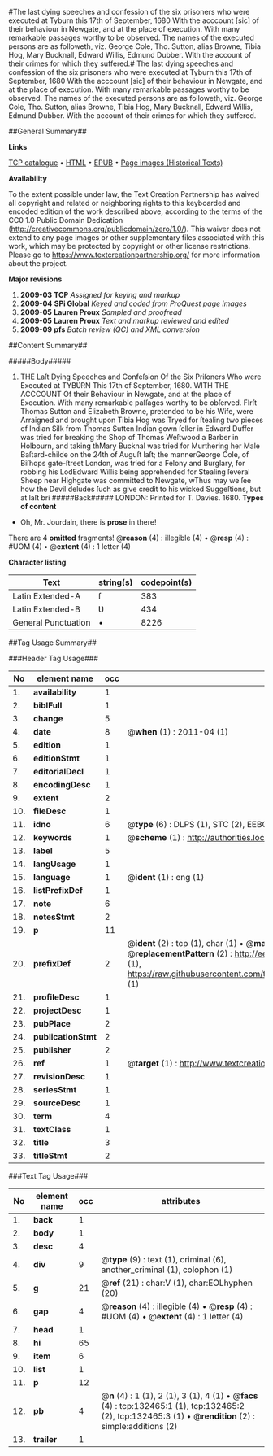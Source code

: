 #The last dying speeches and confession of the six prisoners who were executed at Tyburn this 17th of September, 1680 With the acccount [sic] of their behaviour in Newgate, and at the place of execution. With many remarkable passages worthy to be observed. The names of the executed persons are as followeth, viz. George Cole, Tho. Sutton, alias Browne, Tibia Hog, Mary Bucknall, Edward Willis, Edmund Dubber. With the account of their crimes for which they suffered.#
The last dying speeches and confession of the six prisoners who were executed at Tyburn this 17th of September, 1680 With the acccount [sic] of their behaviour in Newgate, and at the place of execution. With many remarkable passages worthy to be observed. The names of the executed persons are as followeth, viz. George Cole, Tho. Sutton, alias Browne, Tibia Hog, Mary Bucknall, Edward Willis, Edmund Dubber. With the account of their crimes for which they suffered.

##General Summary##

**Links**

[TCP catalogue](http://www.ota.ox.ac.uk/tcp/)  • 
[HTML](http://tei.it.ox.ac.uk/tcp/Texts-HTML/free/A88/A88722.html)  • 
[EPUB](http://tei.it.ox.ac.uk/tcp/Texts-EPUB/free/A88/A88722.epub) • 
[Page images (Historical Texts)](https://historicaltexts.jisc.ac.uk/eebo-99896510e)

**Availability**

To the extent possible under law, the Text Creation Partnership has waived all copyright and related or neighboring rights to this keyboarded and encoded edition of the work described above, according to the terms of the CC0 1.0 Public Domain Dedication (http://creativecommons.org/publicdomain/zero/1.0/). This waiver does not extend to any page images or other supplementary files associated with this work, which may be protected by copyright or other license restrictions. Please go to https://www.textcreationpartnership.org/ for more information about the project.

**Major revisions**

1. __2009-03__ __TCP__ *Assigned for keying and markup*
1. __2009-04__ __SPi Global__ *Keyed and coded from ProQuest page images*
1. __2009-05__ __Lauren Proux__ *Sampled and proofread*
1. __2009-05__ __Lauren Proux__ *Text and markup reviewed and edited*
1. __2009-09__ __pfs__ *Batch review (QC) and XML conversion*

##Content Summary##

#####Body#####

1. THE Laſt Dying Speeches and Confeſsion Of the Six Priſoners Who were Executed at TYBƲRN This 17th of September, 1680. WITH THE ACCCOUNT Of their Behaviour in Newgate, and at the place of Execution. With many remarkable paſſages worthy to be obſerved.
FIrſt Thomas Sutton and Elizabeth Browne, pretended to be his Wife, were Arraigned and brought upon Tibia Hog was Tryed for ſtealing two pieces of Indian Silk from Thomas Sutten Indian gown ſeller in Edward Duffer was tried for breaking the Shop of Thomas Weſtwood a Barber in Holbourn, and taking thMary Bucknal was tried for Murthering her Male Baſtard-childe on the 24th of Auguſt laſt; the mannerGeorge Cole, of Biſhops gate-ſtreet London, was tried for a Felony and Burglary, for robbing his LodEdward Willis being apprehended for Stealing ſeveral Sheep near Highgate was committed to Newgate, wThus may we ſee how the Devil deludes ſuch as give credit to his wicked Suggeſtions, but at laſt bri
#####Back#####
LONDON: Printed for T. Davies. 1680.
**Types of content**

  * Oh, Mr. Jourdain, there is **prose** in there!

There are 4 **omitted** fragments! 
 @__reason__ (4) : illegible (4)  •  @__resp__ (4) : #UOM (4)  •  @__extent__ (4) : 1 letter (4)

**Character listing**


|Text|string(s)|codepoint(s)|
|---|---|---|
|Latin Extended-A|ſ|383|
|Latin Extended-B|Ʋ|434|
|General Punctuation|•|8226|

##Tag Usage Summary##

###Header Tag Usage###

|No|element name|occ|attributes|
|---|---|---|---|
|1.|__availability__|1||
|2.|__biblFull__|1||
|3.|__change__|5||
|4.|__date__|8| @__when__ (1) : 2011-04 (1)|
|5.|__edition__|1||
|6.|__editionStmt__|1||
|7.|__editorialDecl__|1||
|8.|__encodingDesc__|1||
|9.|__extent__|2||
|10.|__fileDesc__|1||
|11.|__idno__|6| @__type__ (6) : DLPS (1), STC (2), EEBO-CITATION (1), PROQUEST (1), VID (1)|
|12.|__keywords__|1| @__scheme__ (1) : http://authorities.loc.gov/ (1)|
|13.|__label__|5||
|14.|__langUsage__|1||
|15.|__language__|1| @__ident__ (1) : eng (1)|
|16.|__listPrefixDef__|1||
|17.|__note__|6||
|18.|__notesStmt__|2||
|19.|__p__|11||
|20.|__prefixDef__|2| @__ident__ (2) : tcp (1), char (1)  •  @__matchPattern__ (2) : ([0-9\-]+):([0-9IVX]+) (1), (.+) (1)  •  @__replacementPattern__ (2) : http://eebo.chadwyck.com/downloadtiff?vid=$1&page=$2 (1), https://raw.githubusercontent.com/textcreationpartnership/Texts/master/tcpchars.xml#$1 (1)|
|21.|__profileDesc__|1||
|22.|__projectDesc__|1||
|23.|__pubPlace__|2||
|24.|__publicationStmt__|2||
|25.|__publisher__|2||
|26.|__ref__|1| @__target__ (1) : http://www.textcreationpartnership.org/docs/. (1)|
|27.|__revisionDesc__|1||
|28.|__seriesStmt__|1||
|29.|__sourceDesc__|1||
|30.|__term__|4||
|31.|__textClass__|1||
|32.|__title__|3||
|33.|__titleStmt__|2||


###Text Tag Usage###

|No|element name|occ|attributes|
|---|---|---|---|
|1.|__back__|1||
|2.|__body__|1||
|3.|__desc__|4||
|4.|__div__|9| @__type__ (9) : text (1), criminal (6), another_criminal (1), colophon (1)|
|5.|__g__|21| @__ref__ (21) : char:V (1), char:EOLhyphen (20)|
|6.|__gap__|4| @__reason__ (4) : illegible (4)  •  @__resp__ (4) : #UOM (4)  •  @__extent__ (4) : 1 letter (4)|
|7.|__head__|1||
|8.|__hi__|65||
|9.|__item__|6||
|10.|__list__|1||
|11.|__p__|12||
|12.|__pb__|4| @__n__ (4) : 1 (1), 2 (1), 3 (1), 4 (1)  •  @__facs__ (4) : tcp:132465:1 (1), tcp:132465:2 (2), tcp:132465:3 (1)  •  @__rendition__ (2) : simple:additions (2)|
|13.|__trailer__|1||
